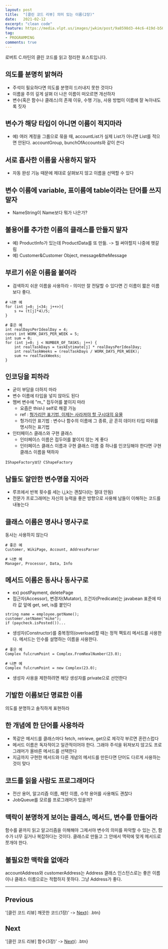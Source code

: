 ```yaml
---
layout: post
title:  "[클린 코드 리뷰] 의미 있는 이름(2장)"
date:   2021-02-12
excerpt: "clean code"
feature: https://media.vlpt.us/images/jwkim/post/9a8598d3-44c6-419d-b509-069370dd5c7e/%EA%B7%B8%EB%A6%BC3.png
tag:
- PROGRAMMING
comments: true
---
```


로버트 C.마틴의 클린 코드를 읽고 정리한 포스트입니다.

## 의도를 분명히 밝혀라
* 주석이 필요하다면 의도를 분명히 드러내지 못한 것이다
* 이름을 주의 깊게 살펴 더 나은 이름이 떠오르면 개선하자
* 변수(혹은 함수나 클래스)의 존재 이유, 수행 기능, 사용 방법이 이름에 잘 녹아내도록 짓자

## 변수가 해당 타입이 아니면 이름이 적지마라
* 예) 여러 계정을 그룹으로 묶을 때, accountList가 실제 List가 아니면 List를 적으면 안된다. accountGroup, bunchOfAccounts와 같이 쓴다

## 서로 흡사한 이름을 사용하지 말자
  * 자동 완성 기능 때문에 제대로 살펴보지 않고 이름을 선택할 수 있다

## 변수 이름에 variable, 표이름에 table이라는 단어를 쓰지 말자
* NameString이 Name보다 뭐가 나은가?

## 불용어를 추가한 이름의 클래스를 만들지 말자
* 예) ProductInfo가 있는데 ProductData를 또 만듦. -> 뭘 써야할지 나중에 헷갈림
* 예) Customer&Customer Object, message&theMessage

## 부르기 쉬운 이름을 붙여라
* 검색하지 쉬운 이름을 사용하라 - 의미만 잘 전달할 수 있다면 긴 이름이 짧은 이름보다 좋다.

```
# 나쁜 예
for (int j=0; j<34; j++>){
    s += (t[j]*4)/5;
}

# 좋은 예
int realDaysPerIdealDay = 4;
const int WORK_DAYS_PER_WEEK = 5;
int sum = 0;
for (int j=0; j < NUMBER_OF_TASKS; j++) {
    int realTaskDays = taskEstimate[j] * realDaysPerIdealDay;
    int realTaskWeeks = (realTaskDays / WORK_DAYS_PER_WEEK);
    sum += realTaskWeeks;
}
```

## 인코딩을 피하라
* 굳이 부담을 더하지 마라
* 변수 이름에 타입을 넣지 않아도 된다
* 멤버 변수에 "m_" 접두어를 붙이지 마라
  * 요즘은 this나 self로 해결 가능
  * ref : [헝가리안 표기법, 이제는 사라져야 할 구시대의 유물](https://santacop.tistory.com/6)
  * 헝가리안 표기법 : 변수나 함수의 이름에 그 종류, 곧 흔히 데이터 타입 따위를 명시하는 표기법
* 인터페이스 클래스와 구현 클래스
  * 인터페이스 이름은 접두어를 붙이지 않는 게 좋다
  * 인터페이스 클래스 이름과 구현 클래스 이름 중 하나를 인코딩해야 한다면 구현 클래스 이름을 택하자
```
IShapeFactory보단 CShapeFactory
```

## 남들도 알만한 변수명을 지어라
* 루프에서 반복 횟수를 세는 i,j,k는 괜찮다(I는 절대 안됨)
* 전문가 프로그래머는 자신의 능력을 좋은 방향으로 사용해 남들이 이해하는 코드를 내놓는다

## 클래스 이름은 명사나 명사구로
동사는 사용하지 않는다
```
# 좋은 예
Customer, WikiPage, Account, AddressParser

# 나쁜 예
Manager, Processor, Data, Info
```

## 메서드 이름은 동사나 동사구로
* ex) postPayment, deletePage
* 접근자(Accessor), 변경자(Mutator), 조건자(Predicate)는 javabean 표준에 따라 값 앞에 get, set, is를 붙인다
```
string name = employee.getName();
customer.setName("mike");
if (paycheck.isPosted())...
```
* 생성자(Constructor)를 중복정의(overload)할 때는 정적 팩토리 메서드를 사용한다. 메서드는 인수를 설명하는 이름을 사용한다.

```
# 좋은 예
Complex fulcrumPoint = Complex.FromRealNumber(23.0);

# 나쁜 예
Complex fulcrumPoint = new Complex(23.0);
```

* 생성자 사용을 제한하려면 해당 생성자를 private으로 선언한다

## 기발한 이름보단 명료한 이름
의도를 분명하고 솔직하게 표현하라

## 한 개념에 한 단어를 사용하라
* 똑같은 메서드를 클래스마다 fetch, retrieve, get으로 제각각 부르면 혼란스럽다
* 메서드 이름은 독자적이고 일관적이어야 한다. 그래야 주석을 뒤져보지 않고도 프로그래머가 올바른 메서드를 선택한다
* 지금까지 구현한 메서드와 다른 개념의 메서드를 만든다면 단어도 다르게 사용하는 것이 맞다

## 코드를 읽을 사람도 프로그래머다
* 전산 용어, 알고리즘 이름, 패턴 이름, 수학 용어를 사용해도 괜찮다
* JobQueue를 모르를 프로그래머가 있을까?

## 맥락이 분명하게 보이는 클래스, 메서드, 변수를 만들어라
함수를 끝까지 읽고 알고리즘을 이해해야 그제서야 변수의 의미를 파악할 수 있는 건, 함수가 너무 길거나 복잡하다는 것이다. 클래스로 만들고 그 안에서 맥락에 맞게 메서드로 쪼개야 한다.

## 불필요한 맥락을 없애라
accountAddress와 customerAddress는 Address 클래스 인스턴스로는 좋은 이름이나 클래스 이름으로는 적합하지 못하다. 그냥 Address가 좋다.

---


## Previous
'[클린 코드 리뷰] 깨끗한 코드(1장)' -> [Next](https://akfmdl.github.io//programming_clean_code_1/){: .btn}

## Next
'[클린 코드 리뷰] 함수(3장)' -> [Next](https://akfmdl.github.io//programming_clean_code_3/){: .btn}